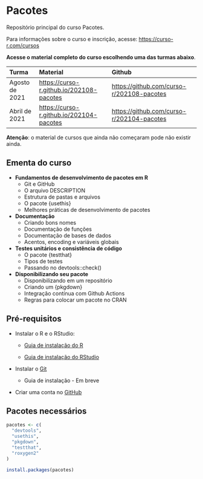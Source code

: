 
<!-- README.md is generated from README.Rmd. Please edit that file -->

# Pacotes

Repositório principal do curso Pacotes.

Para informações sobre o curso e inscrição, acesse:
<https://curso-r.com/cursos>

**Acesse o material completo do curso escolhendo uma das turmas
abaixo**.

| Turma          | Material                                   | Github                                      |
|:---------------|:-------------------------------------------|:--------------------------------------------|
| Agosto de 2021 | <https://curso-r.github.io/202108-pacotes> | <https://github.com/curso-r/202108-pacotes> |
| Abril de 2021  | <https://curso-r.github.io/202104-pacotes> | <https://github.com/curso-r/202104-pacotes> |

**Atenção**: o material de cursos que ainda não começaram pode não
existir ainda.

## Ementa do curso

-   **Fundamentos de desenvolvimento de pacotes em R**
    -   Git e GitHub
    -   O arquivo DESCRIPTION
    -   Estrutura de pastas e arquivos
    -   O pacote {usethis}
    -   Melhores práticas de desenvolvimento de pacotes
-   **Documentação**
    -   Criando bons nomes
    -   Documentação de funções
    -   Documentação de bases de dados
    -   Acentos, encoding e variáveis globais
-   **Testes unitários e consistência de código**
    -   O pacote {testthat}
    -   Tipos de testes
    -   Passando no devtools::check()
-   **Disponibilizando seu pacote**
    -   Disponibilizando em um repositório
    -   Criando um {pkgdown}
    -   Integração contínua com Github Actions
    -   Regras para colocar um pacote no CRAN

## Pré-requisitos

-   Instalar o R e o RStudio:

    -   [Guia de instalação do
        R](https://livro.curso-r.com/1-1-instalacao-do-r.html)

    -   [Guia de instalação do
        RStudio](https://livro.curso-r.com/1-2-instalacao-do-rstudio.html)

-   Instalar o [Git](https://git-scm.com/)

    -   Guia de instalação - Em breve

-   Criar uma conta no [GitHub](https://github.com/)

## Pacotes necessários

``` r
pacotes <- c(
  "devtools",
  "usethis",
  "pkgdown",
  "testthat",
  "roxygen2"
) 

install.packages(pacotes)
```
